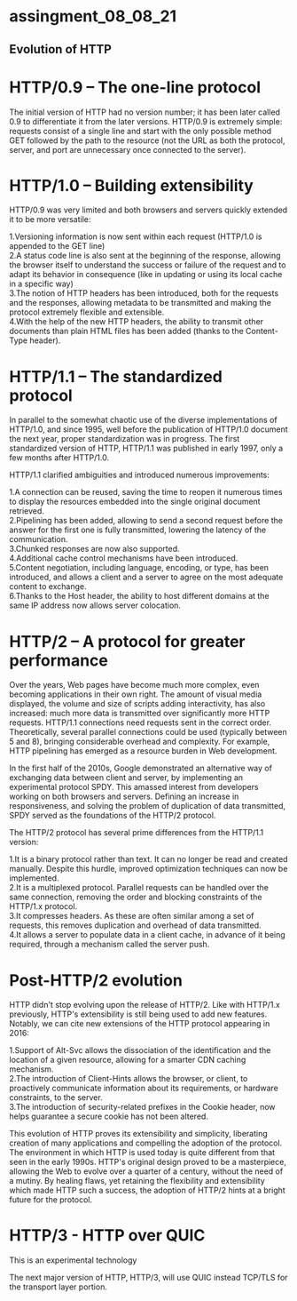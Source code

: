 # assingment_08_08_21
## Evolution of HTTP

# HTTP/0.9 – The one-line protocol
The initial version of HTTP had no version number; it has been later called 0.9 to differentiate it from the later versions. HTTP/0.9 is extremely simple: requests consist of a single line and start with the only possible method GET followed by the path to the resource (not the URL as both the protocol, server, and port are unnecessary once connected to the server).
# HTTP/1.0 – Building extensibility
HTTP/0.9 was very limited and both browsers and servers quickly extended it to be more versatile:

1.Versioning information is now sent within each request (HTTP/1.0 is appended to the GET line)<br />
2.A status code line is also sent at the beginning of the response, allowing the browser itself to understand the success or failure of the request and to adapt its behavior in consequence (like in updating or using its local cache in a specific way)<br />
3.The notion of HTTP headers has been introduced, both for the requests and the responses, allowing metadata to be transmitted and making the protocol extremely flexible and extensible.<br />
4.With the help of the new HTTP headers, the ability to transmit other documents than plain HTML files has been added (thanks to the Content-Type header).<br />

# HTTP/1.1 – The standardized protocol
In parallel to the somewhat chaotic use of the diverse implementations of HTTP/1.0, and since 1995, well before the publication of HTTP/1.0 document the next year, proper standardization was in progress. The first standardized version of HTTP, HTTP/1.1 was published in early 1997, only a few months after HTTP/1.0.

HTTP/1.1 clarified ambiguities and introduced numerous improvements:

1.A connection can be reused, saving the time to reopen it numerous times to display the resources embedded into the single original document retrieved.<br />
2.Pipelining has been added, allowing to send a second request before the answer for the first one is fully transmitted, lowering the latency of the communication.<br />
3.Chunked responses are now also supported.<br />
4.Additional cache control mechanisms have been introduced.<br />
5.Content negotiation, including language, encoding, or type, has been introduced, and allows a client and a server to agree on the most adequate content to exchange.<br />
6.Thanks to the Host header, the ability to host different domains at the same IP address now allows server colocation.<br />

# HTTP/2 – A protocol for greater performance
Over the years, Web pages have become much more complex, even becoming applications in their own right. The amount of visual media displayed, the volume and size of scripts adding interactivity, has also increased: much more data is transmitted over significantly more HTTP requests. HTTP/1.1 connections need requests sent in the correct order. Theoretically, several parallel connections could be used (typically between 5 and 8), bringing considerable overhead and complexity. For example, HTTP pipelining has emerged as a resource burden in Web development.

In the first half of the 2010s, Google demonstrated an alternative way of exchanging data between client and server, by implementing an experimental protocol SPDY. This amassed interest from developers working on both browsers and servers. Defining an increase in responsiveness, and solving the problem of duplication of data transmitted, SPDY served as the foundations of the HTTP/2 protocol.

The HTTP/2 protocol has several prime differences from the HTTP/1.1 version:

1.It is a binary protocol rather than text. It can no longer be read and created manually. Despite this hurdle, improved optimization techniques can now be implemented.<br />
2.It is a multiplexed protocol. Parallel requests can be handled over the same connection, removing the order and blocking constraints of the HTTP/1.x protocol.<br />
3.It compresses headers. As these are often similar among a set of requests, this removes duplication and overhead of data transmitted.<br />
4.It allows a server to populate data in a client cache, in advance of it being required, through a mechanism called the server push.<br />

# Post-HTTP/2 evolution
HTTP didn't stop evolving upon the release of HTTP/2. Like with HTTP/1.x previously, HTTP's extensibility is still being used to add new features. Notably, we can cite new extensions of the HTTP protocol appearing in 2016:

1.Support of Alt-Svc allows the dissociation of the identification and the location of a given resource, allowing for a smarter CDN caching mechanism.<br />
2.The introduction of Client-Hints allows the browser, or client, to proactively communicate information about its requirements, or hardware constraints, to the server.<br />
3.The introduction of security-related prefixes in the Cookie header, now helps guarantee a secure cookie has not been altered.<br />

This evolution of HTTP proves its extensibility and simplicity, liberating creation of many applications and compelling the adoption of the protocol. The environment in which HTTP is used today is quite different from that seen in the early 1990s. HTTP's original design proved to be a masterpiece, allowing the Web to evolve over a quarter of a century, without the need of a mutiny. By healing flaws, yet retaining the flexibility and extensibility which made HTTP such a success, the adoption of HTTP/2 hints at a bright future for the protocol.

# HTTP/3 - HTTP over QUIC
This is an experimental technology

The next major version of HTTP, HTTP/3, will use QUIC instead TCP/TLS for the transport layer portion.
